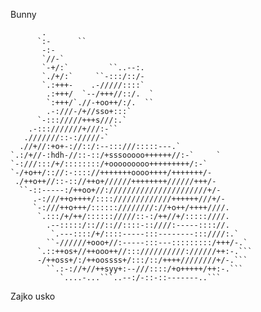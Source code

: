 Bunny

                                                            
           .                                                
          `:-      ``                                       
           -:-                                              
           `//-`                                            
           `-+/:`         ``..--:.                          
           `./+/:`     ``-:::/::/-                          
           `.:+++-    .-/////::::`                          
            .:+++/  `--/+++//::/.  `                        
            `:+++/`.//-+oo++/:/.  ``                        
            .-:///-/+//sso+:::`                             
          `-::://///+++s///:.`                              
        .-:::///////+///:-``                                
       .///////::-://///-`                                  
      .//+//:+o+-://::/:--:::///:::::---.`                  
    `.:/+//-:hdh-//::-::/+sssooooo++++++//:-`     `         
    `-:///:::/+/::::::::/+ooooooooo+++++++++/:-`            
    `-/+o++/:://:-:::://+++++++oooo++++/+++++++/-           
     ./++o++//::-:://++o+//////++++++++//////+++/-          
      ``-::-----:/++oo+//://////////////////////+/-         
         .-:///++o++++/:::://///////////++++++///+/-        
         `-:///++o+++/::::::////////://+o++/++++////.       
          `.:::/+/++/:::::://///::-:/++//+/:::::////.       
            .--:::::/:://:://::::-::////:-----:::://.       
             `.---::::/+/::::-----:::--------:::////:.`     
            ``-//////+ooo+//:-----:::---:::::::::/+++/-.`   
          `.::++os+//++ooo++//::://////////://////++:-.```  
          -/++oss+/:/++oossss+/:::/::/++++////////+/-.```   
            ``.:-://+//++syy+:--///::::/+o+++++/++:-.```    
               `....-...```..--:/-::-::-------..```         
                                                            
                                                            
Zajko usko
